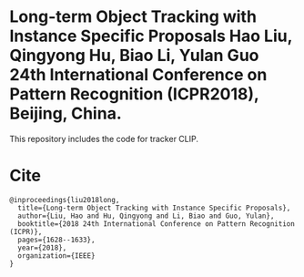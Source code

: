 Long-term Object Tracking with Instance Specific Proposals
Hao Liu, Qingyong Hu, Biao Li, Yulan Guo
24th International Conference on Pattern Recognition (ICPR2018), Beijing, China.
===
This repository includes the code for tracker CLIP. 

# Cite
~~~
@inproceedings{liu2018long,
  title={Long-term Object Tracking with Instance Specific Proposals},
  author={Liu, Hao and Hu, Qingyong and Li, Biao and Guo, Yulan},
  booktitle={2018 24th International Conference on Pattern Recognition (ICPR)},
  pages={1628--1633},
  year={2018},
  organization={IEEE}
}
~~~
